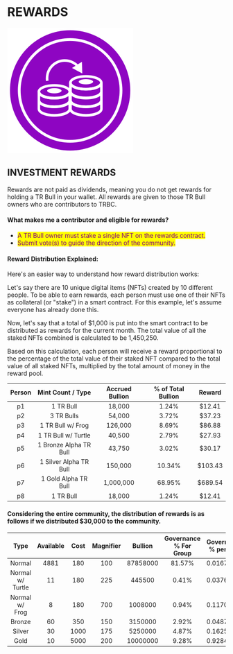 # REWARDS

![](<../../.gitbook/assets/Compounding Illustration.svg>)&#x20;



## INVESTMENT REWARDS

Rewards are not paid as dividends, meaning you do not get rewards for holding a TR Bull in your wallet. All rewards are given to those TR Bull owners who are contributors to TRBC. &#x20;

#### What makes me a contributor and eligible for rewards?&#x20;

* <mark style="color:purple;">A TR Bull owner must stake a single NFT on the rewards contract.</mark>
* <mark style="color:purple;">Submit vote(s) to guide the direction of the community.</mark>&#x20;



#### Reward Distribution Explained:

Here's an easier way to understand how reward distribution works:

Let's say there are 10 unique digital items (NFTs) created by 10 different people. To be able to earn rewards, each person must use one of their NFTs as collateral (or "stake") in a smart contract. For this example, let's assume everyone has already done this.

Now, let's say that a total of $1,000 is put into the smart contract to be distributed as rewards for the current month. The total value of all the staked NFTs combined is calculated to be 1,450,250.

Based on this calculation, each person will receive a reward proportional to the percentage of the total value of their staked NFT compared to the total value of all staked NFTs, multiplied by the total amount of money in the reward pool.

| Person |    Mint Count / Type   | Accrued Bullion | % of Total Bullion |  Reward |
| :----: | :--------------------: | :-------------: | :----------------: | :-----: |
|   p1   |        1 TR Bull       |      18,000     |        1.24%       |  $12.41 |
|   p2   |       3 TR Bulls       |      54,000     |        3.72%       |  $37.23 |
|   p3   |    1 TR Bull w/ Frog   |     126,000     |        8.69%       |  $86.88 |
|   p4   |   1 TR Bull w/ Turtle  |      40,500     |        2.79%       |  $27.93 |
|   p5   | 1 Bronze Alpha TR Bull |      43,750     |        3.02%       |  $30.17 |
|   p6   | 1 Silver Alpha TR Bull |     150,000     |       10.34%       | $103.43 |
|   p7   |  1 Gold Alpha TR Bull  |    1,000,000    |       68.95%       | $689.54 |
|   p8   |        1 TR Bull       |      18,000     |        1.24%       |  $12.41 |

&#x20;

#### Considering the entire community, the distribution of rewards is as follows if we distributed $30,000 to the community.&#x20;

|       Type       | Available | Cost | Magnifier |  Bullion | Governance % For Group | Governance % per NFT | Reward % Group | Reward per NFT |
| :--------------: | :-------: | :--: | :-------: | :------: | :--------------------: | -------------------- | :------------: | :------------: |
|      Normal      |    4881   |  180 |    100    | 87858000 |         81.57%         | 0.0167%              |   $24,470.37   |      $5.01     |
| Normal w/ Turtle |     11    |  180 |    225    |  445500  |          0.41%         | 0.0376%              |     $124.08    |     $11.28     |
|  Normal w/ Frog  |     8     |  180 |    700    |  1008000 |          0.94%         | 0.1170%              |     $280.75    |     $35.09     |
|      Bronze      |     60    |  350 |    150    |  3150000 |          2.92%         | 0.0487%              |     $877.34    |     $14.62     |
|      Silver      |     30    | 1000 |    175    |  5250000 |          4.87%         | 0.1625%              |    $1,462.24   |     $48.74     |
|       Gold       |     10    | 5000 |    200    | 10000000 |          9.28%         | 0.9284%              |    $2,785.22   |     $278.52    |
